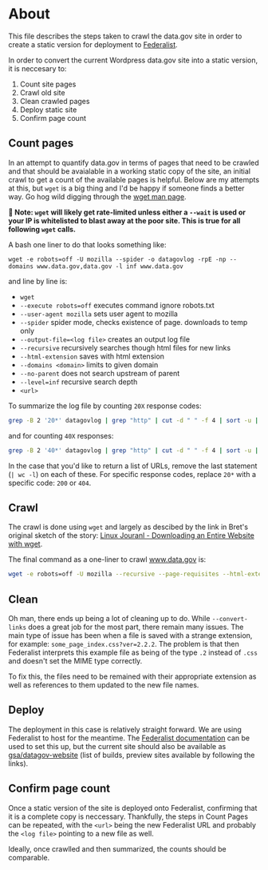 # About

This file describes the steps taken to crawl the data.gov site in order to create a static version for deployment to [Federalist](https://federalistapp.18f.gov/sites).

In order to convert the current Wordpress data.gov site into a static version, it is neccesary to:

1. Count site pages
1. Crawl old site
1. Clean crawled pages
1. Deploy static site
1. Confirm page count

## Count pages

In an attempt to quantify data.gov in terms of pages that need to be crawled and that should be avaialable in a working static copy of the site, an initial crawl to get a count of the available pages is helpful. Below are my attempts at this, but `wget` is a big thing and I'd be happy if someone finds a better way. Go hog wild digging through the [wget man page](https://www.gnu.org/software/wget/manual/wget.html).

**📢 Note: `wget` will likely get rate-limited unless either a `--wait` is used or your IP is whitelisted to blast away at the poor site. This is true for all following `wget` calls.**

A bash one liner to do that looks something like:

`wget -e robots=off -U mozilla --spider -o datagovlog -rpE -np --domains www.data.gov,data.gov -l inf www.data.gov`

and line by line is:

- `wget`
- `--execute robots=off` executes command ignore robots.txt
- `--user-agent mozilla` sets user agent to mozilla
- `--spider` spider mode, checks existence of page. downloads to temp only
- `--output-file=<log file>` creates an output log file
- `--recursive` recursively searches though html files for new links
- `--html-extension` saves with html extension
- `--domains <domain>` limits to given domain
- `--no-parent` does not search upstream of parent
- `--level=inf` recursive search depth
- `<url>`

To summarize the log file by counting `20X` response codes:

```bash
grep -B 2 '20*' datagovlog | grep "http" | cut -d " " -f 4 | sort -u | wc -l
```

and for counting `40X` responses: 

```bash
grep -B 2 '40*' datagovlog | grep "http" | cut -d " " -f 4 | sort -u | wc -l
```

In the case that you'd like to return a list of URLs, remove the last statement (`| wc -l`) on each of these.
For specific response codes, replace `20*` with a specific code: `200` or `404`.

## Crawl

The crawl is done using `wget` and largely as descibed by the link in Bret's original sketch of the story: [Linux Jouranl - Downloading an Entire Website with wget](https://www.linuxjournal.com/content/downloading-entire-web-site-wget).

The final command as a one-liner to crawl www.data.gov is:

```bash
wget -e robots=off -U mozilla --recursive --page-requisites --html-extension --domains www.data.gov,data.gov --no-parent --level=inf www.data.gov
```

## Clean

Oh man, there ends up being a lot of cleaning up to do.
While `--convert-links` does a great job for the most part, there remain many issues.
The main type of issue has been when a file is saved with a strange extension, for example: `some_page_index.css?ver=2.2.2`.
The problem is that then Federalist interprets this example file as being of the type `.2` instead of `.css` and doesn't set the MIME type correctly.

To fix this, the files need to be remained with their appropriate extension as well as references to them updated to the new file names.

## Deploy

The deployment in this case is relatively straight forward.
We are using Federalist to host for the meantime.
The [Federalist documentation](https://federalist.18f.gov/documentation/) can be used to set this up, but the current site should also be available as [gsa/datagov-website](https://federalistapp.18f.gov/sites/1072/builds) (list of builds, preview sites available by following the links).

## Confirm page count

Once a static version of the site is deployed onto Federalist, confirming that it is a complete copy is neccessary. 
Thankfully, the steps in Count Pages can be repeated, with the `<url>` being the new Federalist URL and probably the `<log file>` pointing to a new file as well.

Ideally, once crawlled and then summarized, the counts should be comparable.
